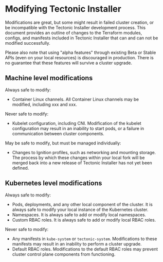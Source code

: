 # Modifying Tectonic Installer

Modifications are great, but some might result in failed cluster creation, or be incompatible with the Tectonic Installer development process. This document provides an outline of changes to the Terraform modules, configs, and manifests included in Tectonic Installer that can and can not be modified successfully.

Please also note that using "alpha features" through existing Beta or Stable APIs (even on your local resources) is discouraged in production. There is no guarantee that these features will survive a cluster upgrade.

## Machine level modifications

Always safe to modify:
* Container Linux channels. All Container Linux channels may be modified, including xxx and xxx.

Never safe to modify:
* Kubelet configuration, including CNI. Modification of the kubelet configuration may result in an inability to start pods, or a failure in communication between cluster components.

May be safe to modify, but must be managed individually:
* Changes to Ignition profiles, such as networking and mounting storage. The process by which these changes within your local fork will be merged back into a new release of Tectonic Installer has not yet been defined.

## Kubernetes level modifications

Always safe to modify:
* Pods, deployments, and any other local component of the cluster. It is always safe to modify your local instance of the Kubernetes cluster.
* Namespaces. It is always safe to add or modify local namespaces.
* Custom RBAC roles. It is always safe to add or modify local RBAC roles.

Never safe to modify:
* Any manifests in `kube-system` or `tectonic-system`. Modifications to these manifests may result in an inability to perform a cluster upgrade.
* Default RBAC roles. Modifications to the default RBAC roles may prevent cluster control plane components from functioning.
